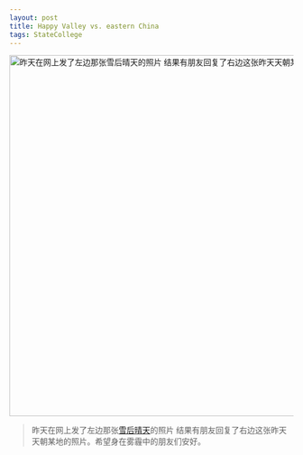 ```yaml
---
layout: post
title: Happy Valley vs. eastern China
tags: StateCollege
---
```

<a href="http://www.flickr.com/photos/ztpala/11272725986" title="昨天在网上发了左边那张雪后晴天的照片 结果有朋友回复了右边这张昨天天朝某地的照片 by Tao, on Flickr"><img src="http://farm8.staticflickr.com/7291/11272725986_8f185196d8_z.jpg" width="640" height="640" alt="昨天在网上发了左边那张雪后晴天的照片 结果有朋友回复了右边这张昨天天朝某地的照片"></a>

> 昨天在网上发了左边那张[雪后晴天](http://www.flickr.com/photos/ztpala/11257003346)的照片 结果有朋友回复了右边这张昨天天朝某地的照片。希望身在雾霾中的朋友们安好。